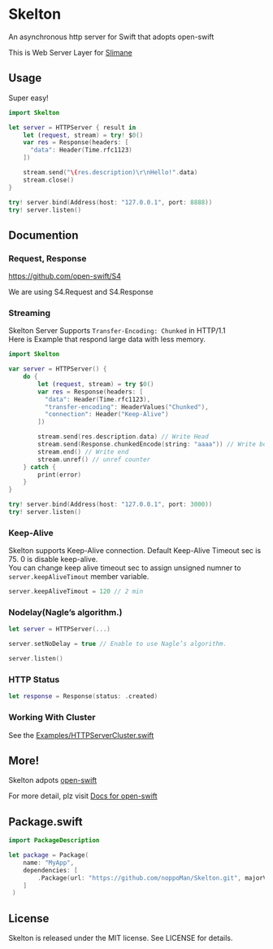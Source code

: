 # Skelton
An asynchronous http server for Swift that adopts open-swift

This is Web Server Layer for [Slimane](https://github.com/noppoMan/slimane.git)

## Usage

Super easy!

```swift
import Skelton

let server = HTTPServer { result in
    let (request, stream) = try! $0()
    var res = Response(headers: [
      "data": Header(Time.rfc1123)
    ])

    stream.send("\(res.description)\r\nHello!".data)
    stream.close()
}

try! server.bind(Address(host: "127.0.0.1", port: 8888))
try! server.listen()
```


## Documention

### Request, Response
https://github.com/open-swift/S4

We are using S4.Request and S4.Response

### Streaming

Skelton Server Supports `Transfer-Encoding: Chunked` in HTTP/1.1  
Here is Example that respond large data with less memory.

```swift
import Skelton

var server = HTTPServer() {
    do {
        let (request, stream) = try $0()
        var res = Response(headers: [
          "data": Header(Time.rfc1123),
          "transfer-encoding": HeaderValues("Chunked"),
          "connection": Header("Keep-Alive")
        ])

        stream.send(res.description.data) // Write Head
        stream.send(Response.chunkedEncode(string: "aaaa")) // Write body
        stream.end() // Write end
        stream.unref() // unref counter
    } catch {
        print(error)
    }
}

try! server.bind(Address(host: "127.0.0.1", port: 3000))
try! server.listen()
```

### Keep-Alive
Skelton supports Keep-Alive connection. Default Keep-Alive Timeout sec is 75. 0 is disable keep-alive.  
You can change keep alive timeout sec to assign unsigned numner to `server.keepAliveTimout` member variable.

```swift
server.keepAliveTimout = 120 // 2 min
```

### Nodelay(Nagle’s algorithm.)

```swift
let server = HTTPServer(...)

server.setNoDelay = true // Enable to use Nagle’s algorithm.

server.listen()
```

### HTTP Status

```swift
let response = Response(status: .created)
```


### Working With Cluster
See the [Examples/HTTPServerCluster.swift](https://github.com/slimane-swift/Skelton/blob/master/Examples/HTTPServerCluster.swift)

## More!
Skelton adpots [open-swift](https://github.com/open-swift)

For more detail, plz visit [Docs for open-swift](https://github.com/open-swift/docs)

## Package.swift

```swift
import PackageDescription

let package = Package(
    name: "MyApp",
    dependencies: [
        .Package(url: "https://github.com/noppoMan/Skelton.git", majorVersion: 0, minor: 3),
    ]
 )
```

## License

Skelton is released under the MIT license. See LICENSE for details.
